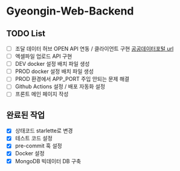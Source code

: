 # Gyeongin-Web-Backend

## TODO List

- [ ] 조달 데이터 허브 OPEN API 연동 / 클라이언트 구현 [공공데이터포털 url](https://www.data.go.kr/data/15058815/openapi.do#tab_layer_detail_function)
- [ ] 엑셀파일 업로드 API 구현
- [ ] DEV docker 설정 배치 파일 생성
- [ ] PROD docker 설정 배치 파일 생성
- [ ] PROD 환경에서 APP_PORT 주입 안되는 문제 해결
- [ ] Github Actions 설정 / 배포 자동화 설정
- [ ] 프론트 메인 페이지 작성

## 완료된 작업

- [x] 상태코드 starlette로 변경
- [x] 테스트 코드 설정
- [x] pre-commit 훅 설정
- [x] Docker 설정
- [x] MongoDB 빅데이터 DB 구축
